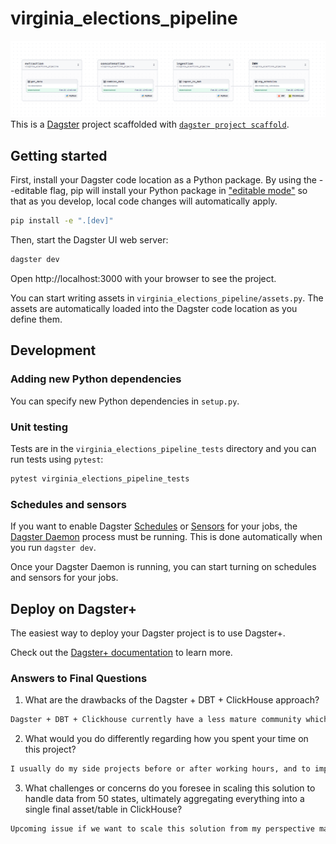 # virginia_elections_pipeline
![Dagster Pipeline](docs/assets/pipeline.png "Virginia Elections")
This is a [Dagster](https://dagster.io/) project scaffolded with [`dagster project scaffold`](https://docs.dagster.io/guides/build/projects/creating-a-new-project).

## Getting started

First, install your Dagster code location as a Python package. By using the --editable flag, pip will install your Python package in ["editable mode"](https://pip.pypa.io/en/latest/topics/local-project-installs/#editable-installs) so that as you develop, local code changes will automatically apply.

```bash
pip install -e ".[dev]"
```

Then, start the Dagster UI web server:

```bash
dagster dev
```

Open http://localhost:3000 with your browser to see the project.

You can start writing assets in `virginia_elections_pipeline/assets.py`. The assets are automatically loaded into the Dagster code location as you define them.

## Development

### Adding new Python dependencies

You can specify new Python dependencies in `setup.py`.

### Unit testing

Tests are in the `virginia_elections_pipeline_tests` directory and you can run tests using `pytest`:

```bash
pytest virginia_elections_pipeline_tests
```

### Schedules and sensors

If you want to enable Dagster [Schedules](https://docs.dagster.io/guides/automate/schedules/) or [Sensors](https://docs.dagster.io/guides/automate/sensors/) for your jobs, the [Dagster Daemon](https://docs.dagster.io/guides/deploy/execution/dagster-daemon) process must be running. This is done automatically when you run `dagster dev`.

Once your Dagster Daemon is running, you can start turning on schedules and sensors for your jobs.

## Deploy on Dagster+

The easiest way to deploy your Dagster project is to use Dagster+.

Check out the [Dagster+ documentation](https://docs.dagster.io/dagster-plus/) to learn more.


### Answers to Final Questions
1. What are the drawbacks of the Dagster + DBT + ClickHouse approach?
```bash
Dagster + DBT + Clickhouse currently have a less mature community which based on my latest experience could cause a quite steeper learning curve for me and quite complex to maintain the framework which could become potential burden. Despite of this drawbacks, Dagster offers several advantages such as lineage tracking and data observability.
```

2. What would you do differently regarding how you spent your time on this project?
```bash
I usually do my side projects before or after working hours, and to improve my productivity, its important to setup a daily target and allocate a time to learn something new to enhance my knowledge to tackle unknown issue.
```

3. What challenges or concerns do you foresee in scaling this solution to handle data from 50 states, ultimately aggregating everything into a single final asset/table in ClickHouse?
```bash
Upcoming issue if we want to scale this solution from my perspective mainly will be performance and data management issues. Performance could be handle by horizontal or vertical scaling and implementing effective data governance to manage diversified data.    
```
